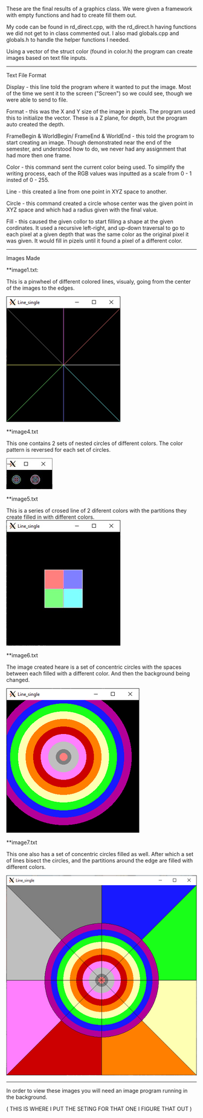 These are the final results of a graphics class. We were given a framework with empty functions and had to create fill them out.

My code can be found in rd_direct.cpp, with the rd_direct.h having functions we did not get to in class commented out. I also mad globals.cpp and globals.h to handle the helper functions I needed.

Using a vector of the struct color (found in color.h) the program can create images based on text file inputs.
______________________________________________________________________________________________________________________________________
Text File Format

Display - this line told the program where it wanted to put the image. Most of the time we sent it to the screen ("Screen") so we could see, though we were able to send to file.

Format - this was the X and Y size of the image in pixels. The program used this to initialize the vector. These is a Z plane, for depth, but the program auto created the depth.

FrameBegin & WorldBegin/ FrameEnd & WorldEnd - this told the program to start creating an image. Though demonstrated near the end of the semester, and understood how to do, we never had any assignment that had more then one frame.

Color - this command sent the current color being used. To simplify the writing process, each of the RGB values was inputted as a scale from 0 - 1 insted of 0 - 255.

Line - this created a line from one point in XYZ space to another. 

Circle - this command created a circle whose center was the given point in XYZ space and which had a radius given with the final value.

Fill - this caused the given collor to start filling a shape at the given cordinates. It used a recursive left-right, and up-down traversal to go to each pixel at a given depth that was the same color as the original pixel it was given. It would fill in pizels until it found a pixel of a different color.
_________________________________________________________________________________________________________________________________________
Images Made

**image1.txt:

  This is a pinwheel of different colored lines, visualy, going from the center of the images to the edges.

  ![Alt text](image1.jpg)

**image4.txt

  This one contains 2 sets of nested circles of different colors. The color pattern is reversed for each set of circles.
  
 ![Alt text](image4.jpg)

 
**image5.txt

  This is a series of crosed line of 2 diferent colors with the partitions they create filled in with different colors.
 ![Alt text](image5.jpg)

 **image6.txt

  The image created heare is a set of concentric circles with the spaces between each filled with a different color. And then the background being changed.
  
 ![Alt text](image6.jpg)

 **image7.txt

  This one also has a set of concentric circles filled as well. After which a set of lines bisect the circles, and the partitions around the edge are filled with different colors.
  
 ![Alt text](image7.jpg)
__________________________________________________________________________________________________________________________________________________________________________________

In order to view these images you will need an image program running in the background.

( THIS IS WHERE I PUT THE SETING FOR THAT ONE I FIGURE THAT OUT )
